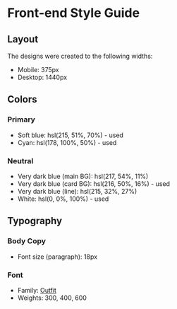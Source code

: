 # Front-end Style Guide

## Layout

The designs were created to the following widths:

- Mobile: 375px
- Desktop: 1440px

## Colors

### Primary

- Soft blue: hsl(215, 51%, 70%) - used
- Cyan: hsl(178, 100%, 50%) - used

### Neutral

- Very dark blue (main BG): hsl(217, 54%, 11%)
- Very dark blue (card BG): hsl(216, 50%, 16%) - used
- Very dark blue (line): hsl(215, 32%, 27%)
- White: hsl(0, 0%, 100%) - used

## Typography

### Body Copy

- Font size (paragraph): 18px

### Font

- Family: [Outfit](https://fonts.google.com/specimen/Outfit)
- Weights: 300, 400, 600
